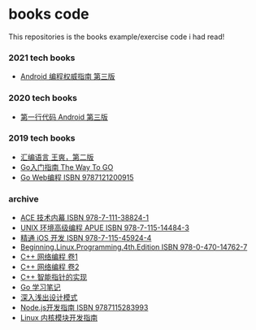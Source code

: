 books code
==========

This repositories is the books example/exercise code i had read!

### 2021 tech books

* [Android 编程权威指南 第三版](android-programming-3e)

### 2020 tech books

* [第一行代码 Android 第三版](first-line-of-code-android)

### 2019 tech books

* [汇编语言 王爽，第二版](assemble-language-2nd)
* [Go入门指南 The Way To GO](the-way-to-go)
* [Go Web编程 ISBN 9787121200915](build-web-application-with-golang)

### archive

* [ACE 技术内幕 ISBN 978-7-111-38824-1](ace-internals)
* [UNIX 环境高级编程 APUE ISBN 978-7-115-14484-3](advanced-programming-in-the-unix-environment-2nd)
* [精通 iOS 开发 ISBN 978-7-115-45924-4](beg-iphone-dev-w-swift-3)
* [Beginning.Linux.Programming.4th.Edition ISBN 978-0-470-14762-7](begin-linux-programming-4th)
* [C++ 网络编程 卷1](cpp-network-programming-volume1)
* [C++ 网络编程 卷2](cpp-network-programming-volume2)
* [C++ 智能指针的实现](cpp-smart-pointer)
* [Go 学习笔记](go-study-note-v3/ch01)
* [深入浅出设计模式](head-first-design-pattern)
* [Node.js开发指南 ISBN 9787115283993](nodejs-developer-guide)
* [Linux 内核模块开发指南](the-linux-kernel-module-programming-guide)
